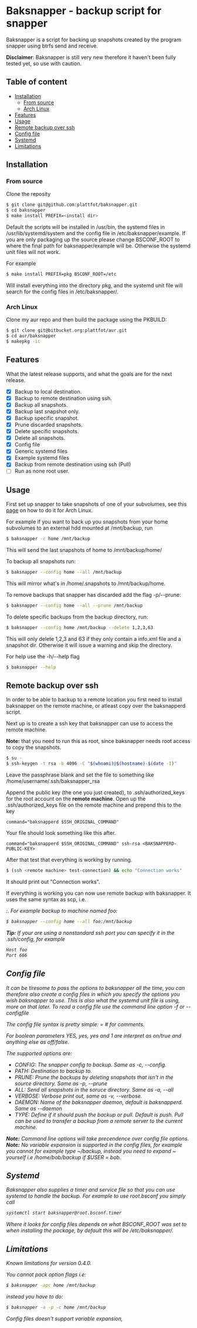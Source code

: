 # Baksnapper - backup script for snapper
Baksnapper is a script for backing up snapshots created by the program snapper using btrfs send and receive.

**Disclaimer**: Baksnapper is still very new therefore it haven't been fully tested yet, so use with caution.

## Table of content
- [Installation](#installation)
  - [From source](#from-source)
  - [Arch Linux](#arch-linux)
- [Features](#features)
- [Usage](#usage)
- [Remote backup over ssh](#remote-backup-over-ssh)
- [Config file](#config-file)
- [Systemd]($systemd)
- [Limitations](#limitations)

## Installation

### From source
Clone the reposity
```bash
$ git clone git@github.com:plattfot/baksnapper.git
$ cd baksnapper
$ make install PREFIX=<install dir>
```

Default the scripts will be installed in /usr/bin, the systemd files
in /usr/lib/systemd/system and the config file in /etc/baksnapper/example. If
you are only packaging up the source please change BSCONF_ROOT to
where the final path for baksnapper/example will be. Otherwise the
systemd unit files will not work.

For example
```bash
$ make install PREFIX=pkg BSCONF_ROOT=/etc
```

Will install everything into the directory pkg, and the systemd unit
file will search for the config files in /etc/baksnapper/. 

### Arch Linux
Clone my aur repo and then build the package using the PKBUILD:
```bash
$ git clone git@bitbucket.org:plattfot/aur.git
$ cd aur/baksnapper
$ makepkg -ic
```
## Features
What the latest release supports, and what the goals are for the next
release.

- [x] Backup to local destination.
- [x] Backup to remote destination using ssh.
- [x] Backup all snapshots.
- [x] Backup last snapshot only.
- [x] Backup specific snapshot.
- [x] Prune discarded snapshots.
- [x] Delete specific snapshots.
- [x] Delete all snapshots.
- [x] Config file
- [x] Generic systemd files
- [x] Example systemd files
- [x] Backup from remote destination using ssh (Pull) 
- [ ] Run as none root user.

## Usage

First set up snapper to take snapshots of one of your subvolumes, see
this [page](https://wiki.archlinux.org/index.php/Snapper) on how to do
it for Arch Linux.

For example if you want to back up you snapshots from your home
subvolumes to an external hdd mounted at /mnt/backup, run

```bash
$ baksnapper -c home /mnt/backup
```

This will send the last snapshots of home to
/mnt/backup/home/<snapshot nr>

To backup all snapshots run:
```bash
$ baksnapper --config home --all /mnt/backup
```

This will mirror what's in /home/.snapshots to /mnt/backup/home.

To remove backups that snapper has discarded add the flag -p/--prune:
```bash
$ baksnapper --config home --all --prune /mnt/backup
```

To delete specific backups from the backup directory, run:
```bash
$ baksnapper --config home /mnt/backup --delete 1,2,3,63 
```

This will only delete 1,2,3 and 63 if they only contain a info.xml
file and a snapshot dir. Otherwise it will issue a warning and skip
the directory.

For help use the -h/--help flag
```bash
$ baksnapper --help
```
## Remote backup over ssh

In order to be able to backup to a remote location you first need to
install baksnapper on the remote machine, or atleast copy over the
baksnapperd script.

Next up is to create a ssh key that baksnapper can use to access the
remote machine.

**Note:** that you need to run this as root, since baksnapper needs
root access to copy the snapshots.

```bash
$ su -
$ ssh-keygen -t rsa -b 4096 -C "$(whoami)@$(hostname)-$(date -I)"
```

Leave the passphrase blank and set the file to something like
/home/username/.ssh/baksnapper_rsa

Append the public key (the one you just created), to
.ssh/authorized_keys for the root account on the **remote machine**.
Open up the .ssh/authorized_keys file on the remote machine and
prepend this to the key

```
command="baksnapperd $SSH_ORIGINAL_COMMAND"
```

Your file should look something like this after.
```
command="baksnapperd $SSH_ORIGINAL_COMMAND" ssh-rsa <BAKSNAPPERD-PUBLIC-KEY>
```

After that test that everything is working by running.
```bash
$ (ssh <remote machine> test-connection) && echo "Connection works"
```

It should print out "Connection works".

If everything is working you can now use remote backup with
baksnapper.  It uses the same syntax as scp,
i.e. <address>:<path>. For example backup to machine named foo:

```bash
$ baksnapper --config home --all foo:/mnt/backup 
```

**Tip:** If your are using a nonstandard ssh port you can specify it
in the .ssh/config, for example
```bash
Host foo
Port 666
```
## Config file

It can be tiresome to pass the options to baksnapper all the time, you
can therefore also create a config files in which you specify the
options you wish baksnapper to use. This is also what the systemd unit
file is using, more on that later.  To read a config file use the
command line option -f <conf> or --configfile <conf>

The config file syntax is pretty simple: <COMMAND> = <VALUE>
\# for comments.

For boolean parameters YES, yes, yes and 1 are interpret as on/true and
anything else as off/false.

The supported options are:
* CONFIG: The snapper config to backup. Same as -c, --config.
* PATH: Destination to backup to. 
* PRUNE: Prune the backups by deleting snapshots that isn't in the source directory.
       Same as -p, --prune
* ALL: Send all snapshots in the soruce directory. Same as -a, --all
* VERBOSE: Verbose print out, same as -v, --verbose.
* DAEMON: Name of the baksnapper daemon, default is baksnapperd. Same as --daemon
* TYPE: Define if it should push the backup or pull. Default is push. 
  	Pull can be used to transfer a backup from a remote server to
  	the current machine.

**Note:** Command line options will take precendence over config file options.
**Note:** No variable expansion is supported in the config files, for
example you cannot for example type ~/backup, instead you need to
expand ~ yourself i.e /home/bob/backup if $USER = bob.

## Systemd

Baksnapper also supplies a timer and service file so that you can use
systemd to handle the backup. 
For example to use root.bsconf you simply call

```bash
systemctl start baksnapper@root.bsconf.timer
```

Where it looks for config files depends on what BSCONF_ROOT was set to
when installing the package, by default this will be /etc/baksnapper/. 

## Limitations

Known limitations for version 0.4.0.

You cannot pack option flags i.e:

```bash
$ baksnapper -apc home /mnt/backup
```

instead you have to do:

```bash
$ baksnapper -a -p -c home /mnt/backup
```

Config files doesn't support variable expansion,



